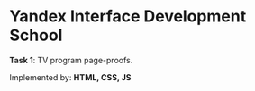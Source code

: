 Yandex Interface Development School
===

**Task 1**: TV program page-proofs.

Implemented by: **HTML, CSS, JS**